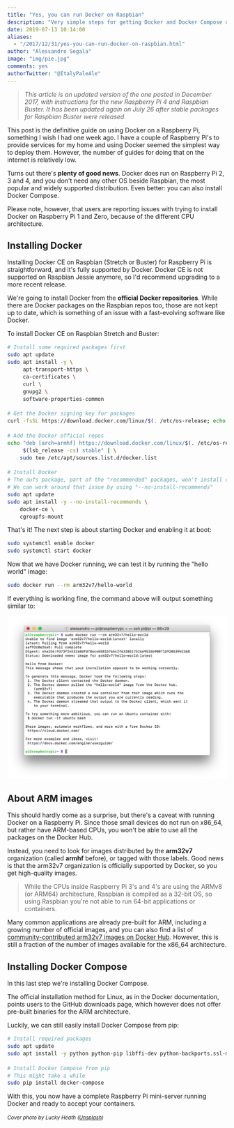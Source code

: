 ```yaml
---
title: "Yes, you can run Docker on Raspbian"
description: "Very simple steps for getting Docker and Docker Compose on Raspberry Pi 2, 3 and 4"
date: 2019-07-13 10:14:00
aliases:
  - "/2017/12/31/yes-you-can-run-docker-on-raspbian.html"
author: "Alessandro Segala"
image: "img/pie.jpg"
comments: yes
authorTwitter: "@ItalyPaleAle"
---
```


> *This article is an updated version of the one posted in December 2017, with instructions for the new Raspberry Pi 4 and Raspbian Buster. It has been updated again on July 26 after stable packages for Raspbian Buster were released.*

This post is the definitive guide on using Docker on a Raspberry Pi, something I wish I had one week ago. I have a couple of Raspberry Pi's to provide services for my home and using Docker seemed the simplest way to deploy them. However, the number of guides for doing that on the internet is relatively low.

Turns out there's **plenty of good news**. Docker does run on Raspberry Pi 2, 3 and 4, and you don't need any other OS beside Raspbian, the most popular and widely supported distribution. Even better: you can also install Docker Compose.

Please note, however, that users are reporting issues with trying to install Docker on Raspberry Pi 1 and Zero, because of the different CPU architecture.

## Installing Docker

Installing Docker CE on Raspbian (Stretch or Buster) for Raspberry Pi is straightforward, and it's fully supported by Docker. Docker CE is not supported on Raspbian Jessie anymore, so I'd recommend upgrading to a more recent release.

We're going to install Docker from the **official Docker repositories**. While there are Docker packages on the Raspbian repos too, those are not kept up to date, which is something of an issue with a fast-evolving software like Docker.

To install Docker CE on Raspbian Stretch and Buster:

````sh
# Install some required packages first
sudo apt update
sudo apt install -y \
     apt-transport-https \
     ca-certificates \
     curl \
     gnupg2 \
     software-properties-common

# Get the Docker signing key for packages
curl -fsSL https://download.docker.com/linux/$(. /etc/os-release; echo "$ID")/gpg | sudo apt-key add -

# Add the Docker official repos
echo "deb [arch=armhf] https://download.docker.com/linux/$(. /etc/os-release; echo "$ID") \
     $(lsb_release -cs) stable" | \
    sudo tee /etc/apt/sources.list.d/docker.list

# Install Docker
# The aufs package, part of the "recommended" packages, won't install on Buster just yet, because of missing pre-compiled kernel modules.
# We can work around that issue by using "--no-install-recommends"
sudo apt update
sudo apt install -y --no-install-recommends \
    docker-ce \
    cgroupfs-mount
````

That's it! The next step is about starting Docker and enabling it at boot:

````sh
sudo systemctl enable docker
sudo systemctl start docker
````

Now that we have Docker running, we can test it by running the "hello world" image:

````sh
sudo docker run --rm arm32v7/hello-world
````

If everything is working fine, the command above will output something similar to:

![Output of Docker "hello world" image](/assets/docker-pi-hello-world.png)

## About ARM images

This should hardly come as a surprise, but there's a caveat with running Docker on a Raspberry Pi. Since those small devices do not run on x86_64, but rather have ARM-based CPUs, you won't be able to use all the packages on the Docker Hub.

Instead, you need to look for images distributed by the **arm32v7** organization (called **armhf** before), or tagged with those labels. Good news is that the arm32v7 organization is officially supported by Docker, so you get high-quality images.

> While the CPUs inside Raspberry Pi 3's and 4's are using the ARMv8 (or ARM64) architecture, Raspbian is compiled as a 32-bit OS, so using Raspbian you're not able to run 64-bit applications or containers.

Many common applications are already pre-built for ARM, including a growing number of official images, and you can also find a list of [community-contributed arm32v7 images on Docker Hub](https://hub.docker.com/r/arm32v7). However, this is still a fraction of the number of images available for the x86_64 architecture.

## Installing Docker Compose

In this last step we're installing Docker Compose.

The official installation method for Linux, as in the Docker documentation, points users to the GitHub downloads page, which however does not offer pre-built binaries for the ARM architecture.

Luckily, we can still easily install Docker Compose from pip:

````sh
# Install required packages
sudo apt update
sudo apt install -y python python-pip libffi-dev python-backports.ssl-match-hostname

# Install Docker Compose from pip
# This might take a while
sudo pip install docker-compose
````

With this, you now have a complete Raspberry Pi mini-server running Docker and ready to accept your containers.

<small>*Cover photo by Lucky Heath ([Unsplash](https://unsplash.com/@capturebylucy))*</small>
